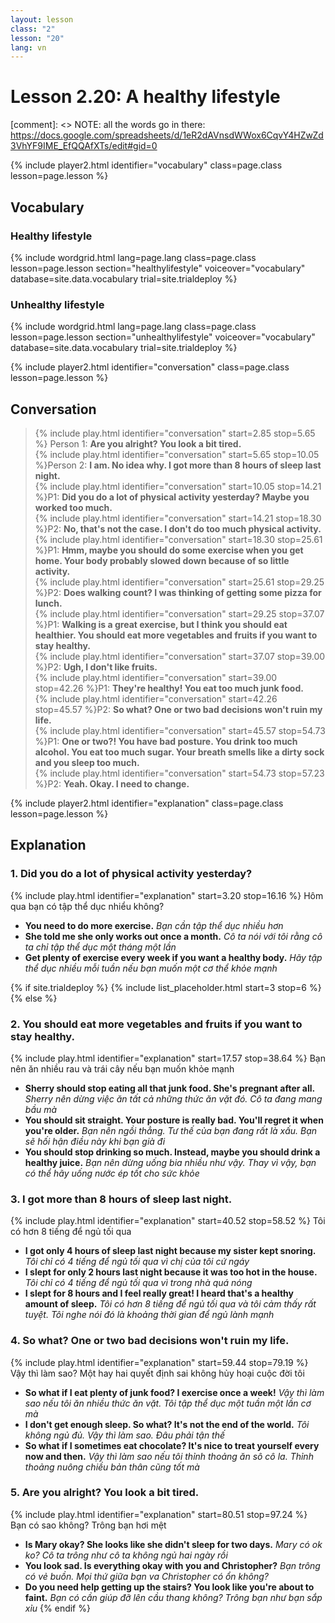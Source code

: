 ```yaml
---
layout: lesson
class: "2"
lesson: "20"
lang: vn
---
```



# Lesson 2.20: A healthy lifestyle 

[comment]: <> NOTE: all the words go in there: https://docs.google.com/spreadsheets/d/1eR2dAVnsdWWox6CqvY4HZwZd3VhYF9IME_EfQQAfXTs/edit#gid=0

{% include player2.html identifier="vocabulary" class=page.class lesson=page.lesson %}
## Vocabulary 


### Healthy lifestyle 

{% include wordgrid.html lang=page.lang
		class=page.class 
		lesson=page.lesson 
		section="healthylifestyle"
		voiceover="vocabulary"
		database=site.data.vocabulary 
		trial=site.trialdeploy %}
		


### Unhealthy lifestyle  

{% include wordgrid.html lang=page.lang
		class=page.class 
		lesson=page.lesson 
		section="unhealthylifestyle"
		voiceover="vocabulary"
		database=site.data.vocabulary 
		trial=site.trialdeploy %}


{% include player2.html identifier="conversation" class=page.class lesson=page.lesson %}

## Conversation

> {% include play.html identifier="conversation" start=2.85 stop=5.65 %} Person 1: **Are you alright? You look a bit tired.**   
> {% include play.html identifier="conversation" start=5.65 stop=10.05 %}Person 2: **I am. No idea why. I got more than 8 hours of sleep last night.**    
> {% include play.html identifier="conversation" start=10.05 stop=14.21 %}P1: **Did you do a lot of physical activity yesterday? Maybe you worked too much.**    
> {% include play.html identifier="conversation" start=14.21 stop=18.30 %}P2: **No, that's not the case. I don't do too much physical activity.**  
> {% include play.html identifier="conversation" start=18.30 stop=25.61 %}P1: **Hmm, maybe you should do some exercise when you get home. Your body probably slowed down because of so little activity.**  
> {% include play.html identifier="conversation" start=25.61 stop=29.25 %}P2: **Does walking count? I was thinking of getting some pizza for lunch.**  
> {% include play.html identifier="conversation" start=29.25 stop=37.07 %}P1: **Walking is a great exercise, but I think you should eat healthier. You should eat more vegetables and fruits if you want to stay healthy.**   
> {% include play.html identifier="conversation" start=37.07 stop=39.00 %}P2: **Ugh, I don't like fruits.**  
> {% include play.html identifier="conversation" start=39.00 stop=42.26 %}P1: **They're healthy! You eat too much junk food.**    
> {% include play.html identifier="conversation" start=42.26 stop=45.57 %}P2: **So what? One or two bad decisions won't ruin my life.**  
> {% include play.html identifier="conversation" start=45.57 stop=54.73 %}P1: **One or two?! You have bad posture. You drink too much alcohol. You eat too much sugar. Your breath smells like a dirty sock and you sleep too much.**  
> {% include play.html identifier="conversation" start=54.73 stop=57.23 %}P2: **Yeah. Okay. I need to change.**  


{% include player2.html identifier="explanation" class=page.class lesson=page.lesson %}

## Explanation
### 1. Did you do a lot of physical activity yesterday?
{% include play.html identifier="explanation" start=3.20 stop=16.16 %}
Hôm qua bạn có tập thể dục nhiểu không?
- **You need to do more exercise.** *Bạn cần tập thể dục nhiều hơn*
- **She told me she only works out once a month.** *Cô ta nói với tôi rằng cô ta chỉ tập thể dục một tháng một lần*
- **Get plenty of exercise every week if you want a healthy body.** *Hãy tập thể dục nhiều mỗi tuần nếu bạn muốn một cơ thể khỏe mạnh*

{% if site.trialdeploy %}
  {% include list_placeholder.html start=3 stop=6 %}
  {% else %}



### 2. You should eat more vegetables and fruits if you want to stay healthy. 
{% include play.html identifier="explanation" start=17.57 stop=38.64 %}
Bạn nên ăn nhiều rau và trái cây nếu bạn muốn khỏe mạnh 
- **Sherry should stop eating all that junk food. She's pregnant after all.** *Sherry nên dừng việc ăn tất cả những thức ăn vặt đó. Cô ta đang mang bầu mà*
- **You should sit straight. Your posture is really bad. You'll regret it when you're older.** *Bạn nên ngồi thẳng. Tư thế của bạn đang rất là xấu. Bạn sẽ hối hận điều này khi bạn già đi*
- **You should stop drinking so much. Instead, maybe you should drink a healthy juice.** *Bạn nên dừng uống bia nhiều như vậy. Thay vì vậy, bạn có thể hãy uống nước ép tốt cho sức khỏe*

### 3. I got more than 8 hours of sleep last night. 
{% include play.html identifier="explanation" start=40.52 stop=58.52 %}
Tôi có hơn 8 tiếng để ngủ tối qua 

- **I got only 4 hours of sleep last night because my sister kept snoring.** *Tôi chỉ có 4 tiếng để ngủ tối qua vì chị của tôi cứ ngáy* 
- **I slept for only 2 hours last night because it was too hot in the house.** *Tôi chỉ có 4 tiếng để ngủ tối qua vì trong nhà quá nóng*
- **I slept for 8 hours and I feel really great! I heard that's a healthy amount of sleep.** *Tôi có hơn 8 tiếng để ngủ tối qua và tôi cảm thấy rất tuyệt. Tôi nghe nói đó là khoảng thời gian để ngủ lành mạnh*

### 4. So what? One or two bad decisions won't ruin my life.
{% include play.html identifier="explanation" start=59.44 stop=79.19 %}
Vậy thì làm sao? Một hay hai quyết định sai không hủy hoại cuộc đời tôi
- **So what if I eat plenty of junk food? I exercise once a week!** *Vậy thì làm sao nếu tôi ăn nhiều thức ăn vặt. Tôi tập thể dục một tuần một lần cơ mà*
- **I don't get enough sleep. So what? It's not the end of the world.** *Tôi không ngủ đủ. Vậy thì làm sao. Đâu phải tận thế*
- **So what if I sometimes eat chocolate? It's nice to treat yourself every now and then.** *Vậy thì làm sao nếu tôi thỉnh thoảng ăn sô cô la. Thỉnh thoảng nuông chiều bản thân cũng tốt mà*

### 5. Are you alright? You look a bit tired.
{% include play.html identifier="explanation" start=80.51 stop=97.24 %}
Bạn có sao không? Trông bạn hơi mệt
- **Is Mary okay? She looks like she didn't sleep for two days.** *Mary có ok ko? Cô ta trông như cô ta không ngủ hai ngày rồi*
- **You look sad. Is everything okay with you and Christopher?** *Bạn trông có vẻ buồn. Mọi thứ giữa bạn va Christopher có ổn không?*
- **Do you need help getting up the stairs? You look like you're about to faint.**   *Bạn có cần giúp đỡ lên cầu thang không? Trông bạn như bạn sắp xỉu*
  {% endif %}